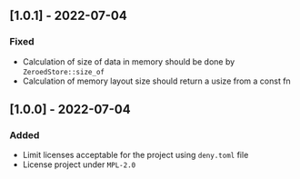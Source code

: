 ## [1.0.1] - 2022-07-04

### Fixed

- Calculation of size of data in memory should be done by `ZeroedStore::size_of` 
- Calculation of memory layout size should return a usize from a const fn



## [1.0.0] - 2022-07-04

### Added
- Limit licenses acceptable for the project using `deny.toml` file
- License project under `MPL-2.0`